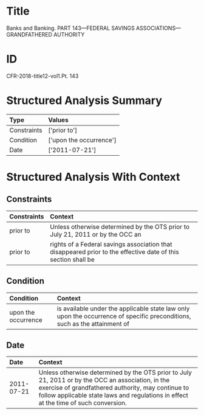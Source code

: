 # Title

 Banks and Banking. PART 143—FEDERAL SAVINGS ASSOCIATIONS—GRANDFATHERED AUTHORITY


# ID

 CFR-2018-title12-vol1.Pt. 143


# Structured Analysis Summary

| Type        | Values                  |
|:------------|:------------------------|
| Constraints | ['prior to']            |
| Condition   | ['upon the occurrence'] |
| Date        | ['2011-07-21']          |


# Structured Analysis With Context

 


## Constraints

| Constraints   | Context                                                                                                       |
|:--------------|:--------------------------------------------------------------------------------------------------------------|
| prior to      | Unless otherwise determined by the OTS  prior to July 21, 2011 or by the OCC an                               |
| prior to      | rights of a Federal savings association that disappeared prior to the effective date of this section shall be |


## Condition

| Condition           | Context                                                                                                                   |
|:--------------------|:--------------------------------------------------------------------------------------------------------------------------|
| upon the occurrence | is available under the applicable state law only upon the occurrence of specific preconditions, such as the attainment of |


## Date

| Date       | Context                                                                                                                                                                                                                                        |
|:-----------|:-----------------------------------------------------------------------------------------------------------------------------------------------------------------------------------------------------------------------------------------------|
| 2011-07-21 | Unless otherwise determined by the OTS prior to July 21, 2011 or by the OCC an association, in the exercise of grandfathered authority, may continue to follow applicable state laws and regulations in effect at the time of such conversion. |


